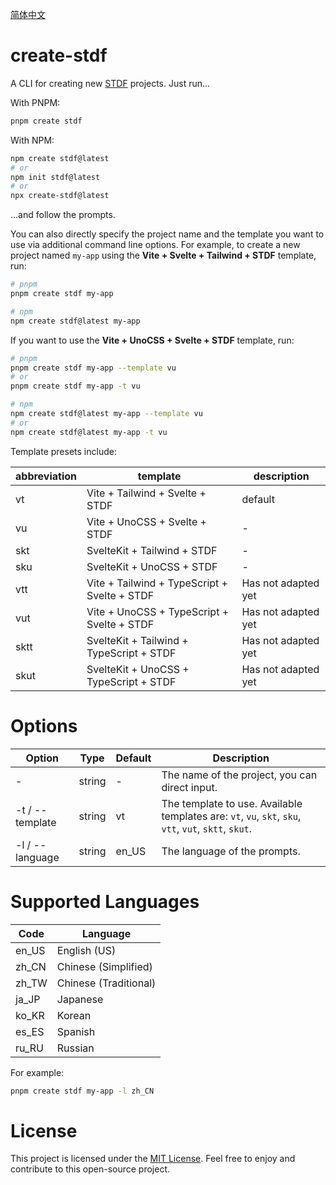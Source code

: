 
[简体中文](https://github.com/dufu1991/stdf/blob/main/packages/create-stdf/README_CN.md)

# create-stdf

A CLI for creating new [STDF](https://stdf.design) projects. Just run...

With PNPM:

```bash
pnpm create stdf
```

With NPM:

```bash
npm create stdf@latest
# or
npm init stdf@latest
# or
npx create-stdf@latest
```

...and follow the prompts.

You can also directly specify the project name and the template you want to use via additional command line options. For example, to create a new project named `my-app` using the **Vite + Svelte + Tailwind + STDF** template, run:

```bash
# pnpm
pnpm create stdf my-app

# npm
npm create stdf@latest my-app
```

If you want to use the **Vite + UnoCSS + Svelte + STDF** template, run:

```bash
# pnpm
pnpm create stdf my-app --template vu
# or
pnpm create stdf my-app -t vu

# npm
npm create stdf@latest my-app --template vu
# or
npm create stdf@latest my-app -t vu
```

Template presets include:

| abbreviation | template                                     | description         |
| ------------ | -------------------------------------------- | ------------------- |
| vt           | Vite + Tailwind + Svelte + STDF              | default             |
| vu           | Vite + UnoCSS + Svelte + STDF                | -                   |
| skt          | SvelteKit + Tailwind + STDF                  | -                   |
| sku          | SvelteKit + UnoCSS + STDF                    | -                   |
| vtt          | Vite + Tailwind + TypeScript + Svelte + STDF | Has not adapted yet |
| vut          | Vite + UnoCSS + TypeScript + Svelte + STDF   | Has not adapted yet |
| sktt         | SvelteKit + Tailwind + TypeScript + STDF     | Has not adapted yet |
| skut         | SvelteKit + UnoCSS + TypeScript + STDF       | Has not adapted yet |

# Options

| Option          | Type   | Default | Description                                                                                           |
| --------------- | ------ | ------- | ----------------------------------------------------------------------------------------------------- |
| -               | string | -       | The name of the project, you can direct input.                                                        |
| -t / --template | string | vt      | The template to use. Available templates are: `vt`, `vu`, `skt`, `sku`, `vtt`, `vut`, `sktt`, `skut`. |
| -l / --language | string | en_US   | The language of the prompts.                                                                          |

# Supported Languages

| Code  | Language              |
| ----- | --------------------- |
| en_US | English (US)          |
| zh_CN | Chinese (Simplified)  |
| zh_TW | Chinese (Traditional) |
| ja_JP | Japanese              |
| ko_KR | Korean                |
| es_ES | Spanish               |
| ru_RU | Russian               |

For example:

```bash
pnpm create stdf my-app -l zh_CN
```

# License

This project is licensed under the [MIT License](https://github.com/dufu1991/stdf/blob/main/LICENSE). Feel free to enjoy and contribute to this open-source project.
